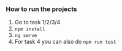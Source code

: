 ### How to run the projects

1. Go to task 1/2/3/4
2. `npm install`
3. `ng serve`
4. For task 4 you can also do `npm run test`
